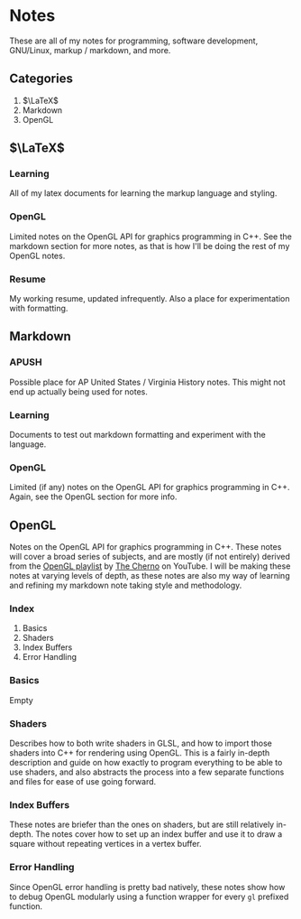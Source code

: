# Notes

These are all of my notes for programming, software development, GNU/Linux, markup / markdown, and more.

## Categories

1.  $\LaTeX$
2.  Markdown
3.  OpenGL

## $\LaTeX$

### Learning

All of my latex documents for learning the markup language and styling.

### OpenGL

Limited notes on the OpenGL API for graphics programming in C++. See the markdown section for more notes, as that is how I'll be doing the rest of my OpenGL notes.

### Resume

My working resume, updated infrequently. Also a place for experimentation with formatting.

## Markdown

### APUSH

Possible place for AP United States / Virginia History notes. This might not end up actually being used for notes.

### Learning

Documents to test out markdown formatting and experiment with the language.

### OpenGL

Limited (if any) notes on the OpenGL API for graphics programming in C++. Again, see the OpenGL section for more info.

## OpenGL

Notes on the OpenGL API for graphics programming in C++. These notes will cover a broad series of subjects, and are mostly (if not entirely) derived from the [OpenGL playlist](https://www.youtube.com/playlist?list=PLlrATfBNZ98foTJPJ_Ev03o2oq3-GGOS2) by [The Cherno](https://www.youtube.com/channel/UCQ-W1KE9EYfdxhL6S4twUNw) on YouTube. I will be making these notes at varying levels of depth, as these notes are also my way of learning and refining my markdown note taking style and methodology.

### Index

1.  Basics
2.  Shaders
3.  Index Buffers
4.  Error Handling

### Basics

Empty

### Shaders

Describes how to both write shaders in GLSL, and how to import those shaders into C++ for rendering using OpenGL. This is a fairly in-depth description and guide on how exactly to program everything to be able to use shaders, and also abstracts the process into a few separate functions and files for ease of use going forward.

### Index Buffers

These notes are briefer than the ones on shaders, but are still relatively in-depth. The notes cover how to set up an index buffer and use it to draw a square without repeating vertices in a vertex buffer.

### Error Handling

Since OpenGL error handling is pretty bad natively, these notes show how to debug OpenGL modularly using a function wrapper for every `gl` prefixed function.

